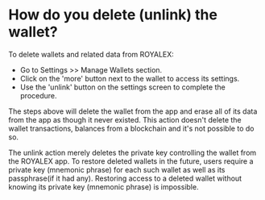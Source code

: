 # How do you delete (unlink) the wallet?

To delete wallets and related data from ROYALEX:

- Go to Settings >> Manage Wallets section.
- Click on the 'more' button next to the wallet to access its settings.
- Use the 'unlink' button on the settings screen to complete the procedure.

The steps above will delete the wallet from the app and erase all of its data from the app as though it never existed. This action doesn't delete the wallet transactions, balances from a blockchain and it's not possible to do so.

The unlink action merely deletes the private key controlling the wallet from the ROYALEX app. To restore deleted wallets in the future, users require a private key (mnemonic phrase) for each such wallet as well as its passphrase(if it had any). Restoring access to a deleted wallet without knowing its private key (mnemonic phrase) is impossible.
